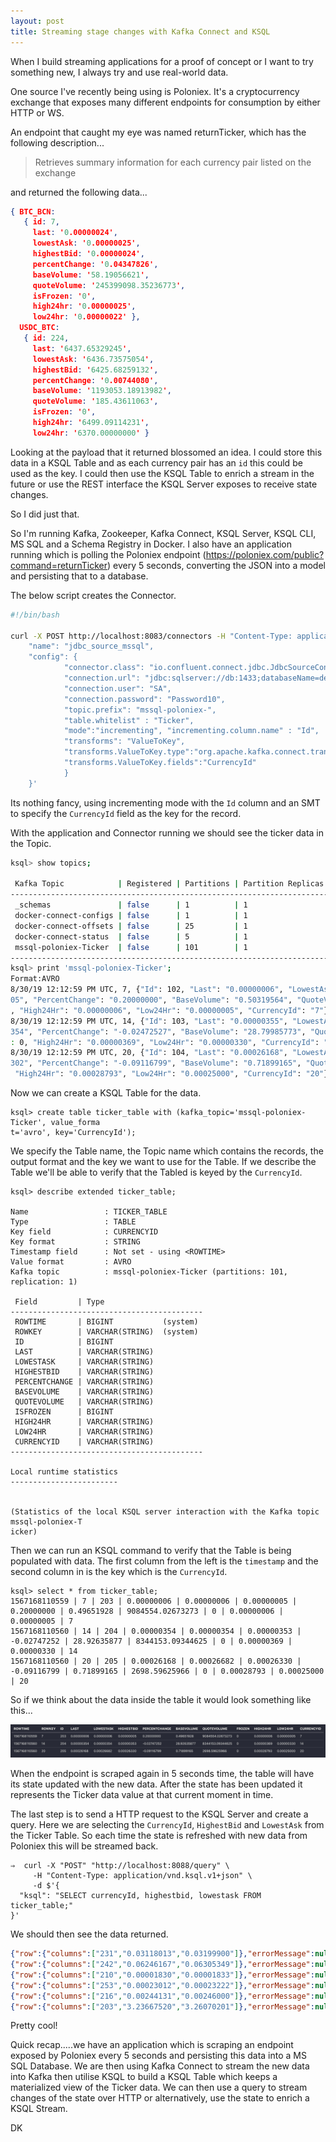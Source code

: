 ```yaml
---
layout: post
title: Streaming stage changes with Kafka Connect and KSQL
---
```


When I build streaming applications for a proof of concept or I want to try something new, I always try and use real-world data.

One source I've recently being using is Poloniex. It's a cryptocurrency exchange that exposes many different endpoints for consumption by either HTTP or WS.

An endpoint that caught my eye was named returnTicker, which has the following description...

> Retrieves summary information for each currency pair listed on the exchange

and returned the following data...

```json
{ BTC_BCN:
   { id: 7,
     last: '0.00000024',
     lowestAsk: '0.00000025',
     highestBid: '0.00000024',
     percentChange: '0.04347826',
     baseVolume: '58.19056621',
     quoteVolume: '245399098.35236773',
     isFrozen: '0',
     high24hr: '0.00000025',
     low24hr: '0.00000022' },
  USDC_BTC:
   { id: 224,
     last: '6437.65329245',
     lowestAsk: '6436.73575054',
     highestBid: '6425.68259132',
     percentChange: '0.00744080',
     baseVolume: '1193053.18913982',
     quoteVolume: '185.43611063',
     isFrozen: '0',
     high24hr: '6499.09114231',
     low24hr: '6370.00000000' }
```
Looking at the payload that it returned blossomed an idea. I could store this data in a KSQL Table and as each currency pair has an `id` this could be used as the key. I could then use the KSQL Table to enrich a stream in the future or use the REST interface the KSQL Server exposes to receive state changes.

So I did just that. 

So I'm running Kafka, Zookeeper, Kafka Connect, KSQL Server, KSQL CLI, MS SQL and a Schema Registry in Docker. I also have an application running which is polling the Poloniex endpoint (https://poloniex.com/public?command=returnTicker) every 5 seconds, converting the JSON into a model and persisting that to a database.

The below script creates the Connector.

```bash
#!/bin/bash

curl -X POST http://localhost:8083/connectors -H "Content-Type: application/json" -d '{
    "name": "jdbc_source_mssql",
    "config": {
            "connector.class": "io.confluent.connect.jdbc.JdbcSourceConnector",
            "connection.url": "jdbc:sqlserver://db:1433;databaseName=dev",
            "connection.user": "SA",
            "connection.password": "Password10",
            "topic.prefix": "mssql-poloniex-",
            "table.whitelist" : "Ticker",
            "mode":"incrementing", "incrementing.column.name" : "Id",
            "transforms": "ValueToKey",
            "transforms.ValueToKey.type":"org.apache.kafka.connect.transforms.ValueToKey",
            "transforms.ValueToKey.fields":"CurrencyId"
            }
    }'
```

Its nothing fancy, using incrementing mode with the `Id` column and an SMT to specify the `CurrencyId` field as the key for the record.

With the application and Connector running we should see the ticker data in the Topic.

```bash
ksql> show topics;

 Kafka Topic            | Registered | Partitions | Partition Replicas | Consumers | ConsumerGroups 
----------------------------------------------------------------------------------------------------
 _schemas               | false      | 1          | 1                  | 0         | 0              
 docker-connect-configs | false      | 1          | 1                  | 0         | 0              
 docker-connect-offsets | false      | 25         | 1                  | 0         | 0              
 docker-connect-status  | false      | 5          | 1                  | 0         | 0              
 mssql-poloniex-Ticker  | false      | 101        | 1                  | 0         | 0              
----------------------------------------------------------------------------------------------------
ksql> print 'mssql-poloniex-Ticker';
Format:AVRO
8/30/19 12:12:59 PM UTC, 7, {"Id": 102, "Last": "0.00000006", "LowestAsk": "0.00000006", "HighestBid": "0.000000
05", "PercentChange": "0.20000000", "BaseVolume": "0.50319564", "QuoteVolume": "9212611.26993458", "IsFrozen": 0
, "High24Hr": "0.00000006", "Low24Hr": "0.00000005", "CurrencyId": "7"}
8/30/19 12:12:59 PM UTC, 14, {"Id": 103, "Last": "0.00000355", "LowestAsk": "0.00000356", "HighestBid": "0.00000
354", "PercentChange": "-0.02472527", "BaseVolume": "28.79985773", "QuoteVolume": "8308441.94234158", "IsFrozen"
: 0, "High24Hr": "0.00000369", "Low24Hr": "0.00000330", "CurrencyId": "14"}
8/30/19 12:12:59 PM UTC, 20, {"Id": 104, "Last": "0.00026168", "LowestAsk": "0.00026682", "HighestBid": "0.00026
302", "PercentChange": "-0.09116799", "BaseVolume": "0.71899165", "QuoteVolume": "2698.59625966", "IsFrozen": 0,
 "High24Hr": "0.00028793", "Low24Hr": "0.00025000", "CurrencyId": "20"}
```
Now we can create a KSQL Table for the data.

```
ksql> create table ticker_table with (kafka_topic='mssql-poloniex-Ticker', value_forma
t='avro', key='CurrencyId');
```
We specify the Table name, the Topic name which contains the records, the output format and the key we want to use for the Table. If we describe the Table we'll be able to verify that the Tabled is keyed by the `CurrencyId`.

```
ksql> describe extended ticker_table;

Name                 : TICKER_TABLE
Type                 : TABLE
Key field            : CURRENCYID
Key format           : STRING
Timestamp field      : Not set - using <ROWTIME>
Value format         : AVRO
Kafka topic          : mssql-poloniex-Ticker (partitions: 101, replication: 1)

 Field         | Type                      
-------------------------------------------
 ROWTIME       | BIGINT           (system) 
 ROWKEY        | VARCHAR(STRING)  (system) 
 ID            | BIGINT                    
 LAST          | VARCHAR(STRING)           
 LOWESTASK     | VARCHAR(STRING)           
 HIGHESTBID    | VARCHAR(STRING)           
 PERCENTCHANGE | VARCHAR(STRING)           
 BASEVOLUME    | VARCHAR(STRING)           
 QUOTEVOLUME   | VARCHAR(STRING)           
 ISFROZEN      | BIGINT                    
 HIGH24HR      | VARCHAR(STRING)           
 LOW24HR       | VARCHAR(STRING)           
 CURRENCYID    | VARCHAR(STRING)           
-------------------------------------------

Local runtime statistics
------------------------


(Statistics of the local KSQL server interaction with the Kafka topic mssql-poloniex-T
icker)
```

Then we can run an KSQL command to verify that the Table is being populated with data. The first column from the left is the `timestamp` and the second column in is the key which is the `CurrencyId`. 

```
ksql> select * from ticker_table;
1567168110559 | 7 | 203 | 0.00000006 | 0.00000006 | 0.00000005 | 0.20000000 | 0.49651928 | 9084554.02673273 | 0 | 0.00000006 | 0.00000005 | 7
1567168110560 | 14 | 204 | 0.00000354 | 0.00000354 | 0.00000353 | -0.02747252 | 28.92635877 | 8344153.09344625 | 0 | 0.00000369 | 0.00000330 | 14
1567168110560 | 20 | 205 | 0.00026168 | 0.00026682 | 0.00026330 | -0.09116799 | 0.71899165 | 2698.59625966 | 0 | 0.00028793 | 0.00025000 | 20
```

So if we think about the data inside the table it would look something like this...

![image](https://github.com/danieljameskay/danieljameskay.github.io/blob/master/images/Screenshot%202019-08-30%20at%2015.57.36.png)

When the endpoint is scraped again in 5 seconds time, the table will have its state updated with the new data. After the state has been updated it represents the Ticker data value at that current moment in time. 

The last step is to send a HTTP request to the KSQL Server and create a query. Here we are selecting the `CurrencyId`, `HighestBid` and `LowestAsk` from the Ticker Table. So each time the state is refreshed with new data from Poloniex this will be streamed back.

```
⇒  curl -X "POST" "http://localhost:8088/query" \
     -H "Content-Type: application/vnd.ksql.v1+json" \
     -d $'{
  "ksql": "SELECT currencyId, highestbid, lowestask FROM ticker_table;"
}'
```

We should then see the data returned.

```json
{"row":{"columns":["231","0.03118013","0.03199900"]},"errorMessage":null,"finalMessage":null,"terminal":false}
{"row":{"columns":["242","0.06246167","0.06305349"]},"errorMessage":null,"finalMessage":null,"terminal":false}
{"row":{"columns":["210","0.00001830","0.00001833"]},"errorMessage":null,"finalMessage":null,"terminal":false}
{"row":{"columns":["253","0.00023012","0.00023222"]},"errorMessage":null,"finalMessage":null,"terminal":false}
{"row":{"columns":["216","0.00244131","0.00246000"]},"errorMessage":null,"finalMessage":null,"terminal":false}
{"row":{"columns":["203","3.23667520","3.26070201"]},"errorMessage":null,"finalMessage":null,"terminal":false}
```

Pretty cool!

Quick recap.....we have an application which is scraping an endpoint exposed by Poloniex every 5 seconds and persisting this data into a MS SQL Database. We are then using Kafka Connect to stream the new data into Kafka then utilise KSQL to build a KSQL Table which keeps a materialized view of the Ticker data. We can then use a query to stream changes of the state over HTTP or alternatively, use the state to enrich a KSQL Stream.

DK
